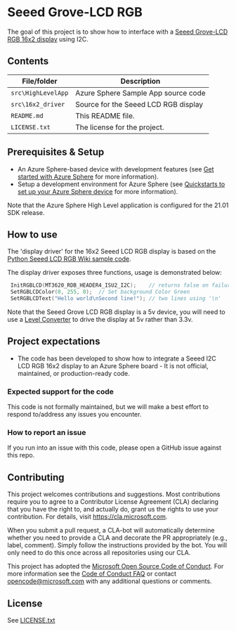 # Seeed Grove-LCD RGB

The goal of this project is to show how to interface with a [Seeed Grove-LCD RGB 16x2 display](https://wiki.seeedstudio.com/Grove-LCD_RGB_Backlight/) using I2C.

## Contents

| File/folder | Description |
|-------------|-------------|
| `src\HighLevelApp`       | Azure Sphere Sample App source code |
| `src\16x2_driver`       | Source for the Seeed LCD RGB display |
| `README.md` | This README file. |
| `LICENSE.txt`   | The license for the project. |

## Prerequisites & Setup

- An Azure Sphere-based device with development features (see [Get started with Azure Sphere](https://azure.microsoft.com/en-us/services/azure-sphere/get-started/) for more information).
- Setup a development environment for Azure Sphere (see [Quickstarts to set up your Azure Sphere device](https://docs.microsoft.com/en-us/azure-sphere/install/overview) for more information).

Note that the Azure Sphere High Level application is configured for the 21.01 SDK release.

## How to use

The 'display driver' for the 16x2 Seeed LCD RGB display is based on the [Python Seeed LCD RGB Wiki sample code](https://wiki.seeedstudio.com/Grove-LCD_RGB_Backlight/).

The display driver exposes three functions, usage is demonstrated below:

```cpp
 InitRGBLCD(MT3620_RDB_HEADER4_ISU2_I2C);    // returns false on failure
 SetRGBLCDColor(0, 255, 0);  // Set background Color Green
 SetRGBLCDText("Hello world\nSecond line!"); // two lines using '\n'
```
Note that the Seeed Grove LCD RGB display is a 5v device, you will need to use a [Level Converter](https://learn.sparkfun.com/tutorials/bi-directional-logic-level-converter-hookup-guide/all) to drive the display at 5v rather than 3.3v.

## Project expectations

* The code has been developed to show how to integrate a Seeed I2C LCD RGB 16x2 display to an Azure Sphere board -  It is not official, maintained, or production-ready code.

### Expected support for the code

This code is not formally maintained, but we will make a best effort to respond to/address any issues you encounter.

### How to report an issue

If you run into an issue with this code, please open a GitHub issue against this repo.

## Contributing

This project welcomes contributions and suggestions. Most contributions require you to
agree to a Contributor License Agreement (CLA) declaring that you have the right to,
and actually do, grant us the rights to use your contribution. For details, visit
https://cla.microsoft.com.

When you submit a pull request, a CLA-bot will automatically determine whether you need
to provide a CLA and decorate the PR appropriately (e.g., label, comment). Simply follow the
instructions provided by the bot. You will only need to do this once across all repositories using our CLA.

This project has adopted the [Microsoft Open Source Code of Conduct](https://opensource.microsoft.com/codeofconduct/).
For more information see the [Code of Conduct FAQ](https://opensource.microsoft.com/codeofconduct/faq/)
or contact [opencode@microsoft.com](mailto:opencode@microsoft.com) with any additional questions or comments.

## License

See [LICENSE.txt](./LICENCE.txt)
